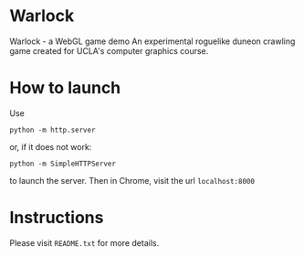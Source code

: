 # Warlock
Warlock - a WebGL game demo
An experimental roguelike duneon crawling game created for UCLA's computer graphics course. 

# How to launch
Use
```
python -m http.server
```
or, if it does not work:
```
python -m SimpleHTTPServer
```
to launch the server. Then in Chrome, visit the url `localhost:8000`

# Instructions
Please visit `README.txt` for more details. 
